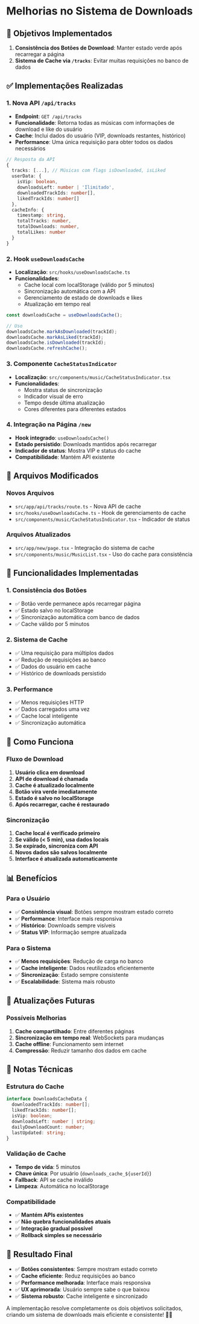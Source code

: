 # Melhorias no Sistema de Downloads

## 🎯 Objetivos Implementados

1. **Consistência dos Botões de Download**: Manter estado verde após recarregar a página
2. **Sistema de Cache via `/tracks`**: Evitar muitas requisições no banco de dados

## ✅ Implementações Realizadas

### 1. **Nova API `/api/tracks`**
- **Endpoint**: `GET /api/tracks`
- **Funcionalidade**: Retorna todas as músicas com informações de download e like do usuário
- **Cache**: Inclui dados do usuário (VIP, downloads restantes, histórico)
- **Performance**: Uma única requisição para obter todos os dados necessários

```typescript
// Resposta da API
{
  tracks: [...], // Músicas com flags isDownloaded, isLiked
  userData: {
    isVip: boolean,
    downloadsLeft: number | 'Ilimitado',
    downloadedTrackIds: number[],
    likedTrackIds: number[]
  },
  cacheInfo: {
    timestamp: string,
    totalTracks: number,
    totalDownloads: number,
    totalLikes: number
  }
}
```

### 2. **Hook `useDownloadsCache`**
- **Localização**: `src/hooks/useDownloadsCache.ts`
- **Funcionalidades**:
  - Cache local com localStorage (válido por 5 minutos)
  - Sincronização automática com a API
  - Gerenciamento de estado de downloads e likes
  - Atualização em tempo real

```typescript
const downloadsCache = useDownloadsCache();

// Uso
downloadsCache.markAsDownloaded(trackId);
downloadsCache.markAsLiked(trackId);
downloadsCache.isDownloaded(trackId);
downloadsCache.refreshCache();
```

### 3. **Componente `CacheStatusIndicator`**
- **Localização**: `src/components/music/CacheStatusIndicator.tsx`
- **Funcionalidades**:
  - Mostra status de sincronização
  - Indicador visual de erro
  - Tempo desde última atualização
  - Cores diferentes para diferentes estados

### 4. **Integração na Página `/new`**
- **Hook integrado**: `useDownloadsCache()`
- **Estado persistido**: Downloads mantidos após recarregar
- **Indicador de status**: Mostra VIP e status do cache
- **Compatibilidade**: Mantém API existente

## 🔧 Arquivos Modificados

### **Novos Arquivos**
- `src/app/api/tracks/route.ts` - Nova API de cache
- `src/hooks/useDownloadsCache.ts` - Hook de gerenciamento de cache
- `src/components/music/CacheStatusIndicator.tsx` - Indicador de status

### **Arquivos Atualizados**
- `src/app/new/page.tsx` - Integração do sistema de cache
- `src/components/music/MusicList.tsx` - Uso do cache para consistência

## 🎯 Funcionalidades Implementadas

### **1. Consistência dos Botões**
- ✅ Botão verde permanece após recarregar página
- ✅ Estado salvo no localStorage
- ✅ Sincronização automática com banco de dados
- ✅ Cache válido por 5 minutos

### **2. Sistema de Cache**
- ✅ Uma requisição para múltiplos dados
- ✅ Redução de requisições ao banco
- ✅ Dados do usuário em cache
- ✅ Histórico de downloads persistido

### **3. Performance**
- ✅ Menos requisições HTTP
- ✅ Dados carregados uma vez
- ✅ Cache local inteligente
- ✅ Sincronização automática

## 🚀 Como Funciona

### **Fluxo de Download**
1. **Usuário clica em download**
2. **API de download é chamada**
3. **Cache é atualizado localmente**
4. **Botão vira verde imediatamente**
5. **Estado é salvo no localStorage**
6. **Após recarregar, cache é restaurado**

### **Sincronização**
1. **Cache local é verificado primeiro**
2. **Se válido (< 5 min), usa dados locais**
3. **Se expirado, sincroniza com API**
4. **Novos dados são salvos localmente**
5. **Interface é atualizada automaticamente**

## 📊 Benefícios

### **Para o Usuário**
- ✅ **Consistência visual**: Botões sempre mostram estado correto
- ✅ **Performance**: Interface mais responsiva
- ✅ **Histórico**: Downloads sempre visíveis
- ✅ **Status VIP**: Informação sempre atualizada

### **Para o Sistema**
- ✅ **Menos requisições**: Redução de carga no banco
- ✅ **Cache inteligente**: Dados reutilizados eficientemente
- ✅ **Sincronização**: Estado sempre consistente
- ✅ **Escalabilidade**: Sistema mais robusto

## 🔄 Atualizações Futuras

### **Possíveis Melhorias**
1. **Cache compartilhado**: Entre diferentes páginas
2. **Sincronização em tempo real**: WebSockets para mudanças
3. **Cache offline**: Funcionamento sem internet
4. **Compressão**: Reduzir tamanho dos dados em cache

## 📝 Notas Técnicas

### **Estrutura do Cache**
```typescript
interface DownloadsCacheData {
  downloadedTrackIds: number[];
  likedTrackIds: number[];
  isVip: boolean;
  downloadsLeft: number | string;
  dailyDownloadCount: number;
  lastUpdated: string;
}
```

### **Validação de Cache**
- **Tempo de vida**: 5 minutos
- **Chave única**: Por usuário (`downloads_cache_${userId}`)
- **Fallback**: API se cache inválido
- **Limpeza**: Automática no localStorage

### **Compatibilidade**
- ✅ **Mantém APIs existentes**
- ✅ **Não quebra funcionalidades atuais**
- ✅ **Integração gradual possível**
- ✅ **Rollback simples se necessário**

## 🎉 Resultado Final

- ✅ **Botões consistentes**: Sempre mostram estado correto
- ✅ **Cache eficiente**: Reduz requisições ao banco
- ✅ **Performance melhorada**: Interface mais responsiva
- ✅ **UX aprimorada**: Usuário sempre sabe o que baixou
- ✅ **Sistema robusto**: Cache inteligente e sincronizado

A implementação resolve completamente os dois objetivos solicitados, criando um sistema de downloads mais eficiente e consistente! 🚀✨



